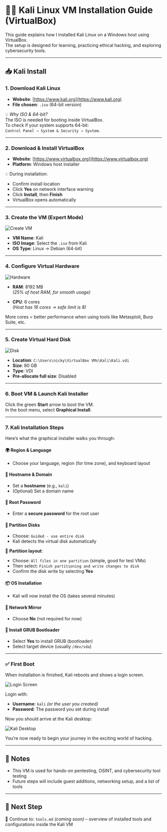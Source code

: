 # 🐱‍💻 Kali Linux VM Installation Guide (VirtualBox)

This guide explains how I installed Kali Linux on a Windows host using VirtualBox.  
The setup is designed for learning, practicing ethical hacking, and exploring cybersecurity tools.

---

## 📥 Kali Install

### 1. Download Kali Linux

- **Website**: [https://www.kali.org](https://www.kali.org)
- **File chosen**: `.iso` (64-bit version)

💡 _Why ISO & 64-bit?_  
The ISO is needed for booting inside VirtualBox.  
To check if your system supports 64-bit:  
`Control Panel → System & Security → System`.

---

### 2. Download & Install VirtualBox

- **Website**: [https://www.virtualbox.org](https://www.virtualbox.org)
- **Platform**: Windows host installer

💡 During installation:
- Confirm install location
- Click **Yes** on network interface warning
- Click **Install**, then **Finish**
- VirtualBox opens automatically

---

### 3. Create the VM (Expert Mode)

![Create VM](./assets/images/install-kali/kali-install-0.png)

- **VM Name**: Kali  
- **ISO Image**: Select the `.iso` from Kali  
- **OS Type**: Linux → Debian (64-bit)

---

### 4. Configure Virtual Hardware

![Hardware](./assets/images/install-kali/kali-install-1.png)

- **RAM**: 8192 MB  
  _(25% of host RAM, for smooth usage)_

- **CPU**: 6 cores  
  _(Host has 16 cores → safe limit is 8)_

More cores = better performance when using tools like Metasploit, Burp Suite, etc.

---

### 5. Create Virtual Hard Disk

![Disk](./assets/images/install-kali/kali-install-2.png)

- **Location**: `C:\Users\nicky\VirtualBox VMs\Kali\Kali.vdi`  
- **Size**: 80 GB  
- **Type**: VDI  
- **Pre-allocate full size**: Disabled

---

### 6. Boot VM & Launch Kali Installer

Click the green **Start** arrow to boot the VM.  
In the boot menu, select **Graphical Install**.

---

### 7. Kali Installation Steps

Here’s what the graphical installer walks you through:

#### 🌍 Region & Language
- Choose your language, region (for time zone), and keyboard layout

#### 🔡 Hostname & Domain
- Set a **hostname** (e.g., `kali`)
- (Optional) Set a domain name

#### 🔐 Root Password
- Enter a **secure password** for the root user

#### 💽 Partition Disks
- Choose: `Guided - use entire disk`
- Kali detects the virtual disk automatically

🧱 **Partition layout**:
- Choose: `All files in one partition` (simple, good for test VMs)
- Then select: `Finish partitioning and write changes to disk`
- Confirm the disk write by selecting **Yes**

#### 📦 OS Installation
- Kali will now install the OS (takes several minutes)

#### 🔗 Network Mirror
- Choose **No** (not required for now)

#### 🧱 Install GRUB Bootloader
- Select **Yes** to install GRUB (bootloader)
- Select target device (usually `/dev/sda`)

---

### ✅ First Boot

When installation is finished, Kali reboots and shows a login screen.

![Login Screen](./assets/images/install-kali/kali-welcome.png)

Login with:
- **Username**: `kali` _(or the user you created)_
- **Password**: The password you set during install

Now you should arrive at the Kali desktop:

![Kali Desktop](./assets/images/install-kali/kali-home.png)

You’re now ready to begin your journey in the exciting world of hacking.

---

## 📝 Notes

- This VM is used for hands-on pentesting, OSINT, and cybersecurity tool testing  
- Future steps will include guest additions, networking setup, and a list of tools

---

## 🔄 Next Step

🔗 Continue to: `tools.md` _(coming soon)_ – overview of installed tools and configurations inside the Kali VM
